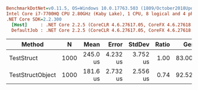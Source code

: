 ``` ini

BenchmarkDotNet=v0.11.5, OS=Windows 10.0.17763.503 (1809/October2018Update/Redstone5)
Intel Core i7-7700HQ CPU 2.80GHz (Kaby Lake), 1 CPU, 8 logical and 4 physical cores
.NET Core SDK=2.2.300
  [Host]     : .NET Core 2.2.5 (CoreCLR 4.6.27617.05, CoreFX 4.6.27618.01), 64bit RyuJIT
  DefaultJob : .NET Core 2.2.5 (CoreCLR 4.6.27617.05, CoreFX 4.6.27618.01), 64bit RyuJIT


```
|           Method |    N |     Mean |    Error |   StdDev | Ratio |   Gen 0 |   Gen 1 |   Gen 2 | Allocated |
|----------------- |----- |---------:|---------:|---------:|------:|--------:|--------:|--------:|----------:|
|       TestStruct | 1000 | 245.0 us | 4.232 us | 3.752 us |  1.00 | 83.0078 | 83.0078 | 83.0078 | 355.13 KB |
| TestStructObject | 1000 | 181.6 us | 2.732 us | 2.556 us |  0.74 | 92.5293 |  0.7324 |       - | 287.32 KB |
